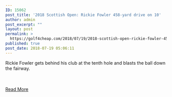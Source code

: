 ```yaml
---
ID: 15062
post_title: '2018 Scottish Open: Rickie Fowler 458-yard drive on 10'
author: admin
post_excerpt: ""
layout: post
permalink: >
  https://golf4cheap.com/2018/07/19/2018-scottish-open-rickie-fowler-458-yard-drive-on-10/
published: true
post_date: 2018-07-19 05:06:11
---
```

<p>Rickie Fowler gets behind his club at the tenth hole and blasts the ball down the fairway.</p><br><br><a href="https://www.golfchannel.com/video/fowler-goes-deep-458-yard-drive/">Read More</a>